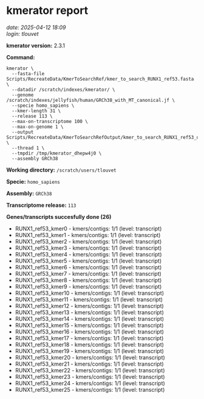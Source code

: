 # kmerator report
*date: 2025-04-12 18:09*  
*login: tlouvet*

**kmerator version:** 2.3.1

**Command:**

```
kmerator \
  --fasta-file Scripts/RecreateData/KmerToSearchRef/kmer_to_search_RUNX1_ref53.fasta \
  --datadir /scratch/indexes/kmerator/ \
  --genome /scratch/indexes/jellyfish/human/GRCh38_with_MT_canonical.jf \
  --specie homo_sapiens \
  --kmer-length 31 \
  --release 113 \
  --max-on-transcriptome 100 \
  --max-on-genome 1 \
  --output Scripts/RecreateData/KmerToSearchRefOutput/kmer_to_search_RUNX1_ref53_output \
  --thread 1 \
  --tmpdir /tmp/kmerator_dhepw4j0 \
  --assembly GRCh38
```

**Working directory:** `/scratch/users/tlouvet`

**Specie:** `homo_sapiens`

**Assembly:** `GRCh38`

**Transcriptome release:** `113`

**Genes/transcripts succesfully done (26)**

- RUNX1_ref53_kmer0 - kmers/contigs: 1/1 (level: transcript)
- RUNX1_ref53_kmer1 - kmers/contigs: 1/1 (level: transcript)
- RUNX1_ref53_kmer2 - kmers/contigs: 1/1 (level: transcript)
- RUNX1_ref53_kmer3 - kmers/contigs: 1/1 (level: transcript)
- RUNX1_ref53_kmer4 - kmers/contigs: 1/1 (level: transcript)
- RUNX1_ref53_kmer5 - kmers/contigs: 1/1 (level: transcript)
- RUNX1_ref53_kmer6 - kmers/contigs: 1/1 (level: transcript)
- RUNX1_ref53_kmer7 - kmers/contigs: 1/1 (level: transcript)
- RUNX1_ref53_kmer8 - kmers/contigs: 1/1 (level: transcript)
- RUNX1_ref53_kmer9 - kmers/contigs: 1/1 (level: transcript)
- RUNX1_ref53_kmer10 - kmers/contigs: 1/1 (level: transcript)
- RUNX1_ref53_kmer11 - kmers/contigs: 1/1 (level: transcript)
- RUNX1_ref53_kmer12 - kmers/contigs: 1/1 (level: transcript)
- RUNX1_ref53_kmer13 - kmers/contigs: 1/1 (level: transcript)
- RUNX1_ref53_kmer14 - kmers/contigs: 1/1 (level: transcript)
- RUNX1_ref53_kmer15 - kmers/contigs: 1/1 (level: transcript)
- RUNX1_ref53_kmer16 - kmers/contigs: 1/1 (level: transcript)
- RUNX1_ref53_kmer17 - kmers/contigs: 1/1 (level: transcript)
- RUNX1_ref53_kmer18 - kmers/contigs: 1/1 (level: transcript)
- RUNX1_ref53_kmer19 - kmers/contigs: 1/1 (level: transcript)
- RUNX1_ref53_kmer20 - kmers/contigs: 1/1 (level: transcript)
- RUNX1_ref53_kmer21 - kmers/contigs: 1/1 (level: transcript)
- RUNX1_ref53_kmer22 - kmers/contigs: 1/1 (level: transcript)
- RUNX1_ref53_kmer23 - kmers/contigs: 1/1 (level: transcript)
- RUNX1_ref53_kmer24 - kmers/contigs: 1/1 (level: transcript)
- RUNX1_ref53_kmer25 - kmers/contigs: 1/1 (level: transcript)
